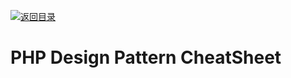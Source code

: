 [![返回目录](https://parg.co/UCb)](https://github.com/wxyyxc1992/Awesome-CheatSheets)

# PHP Design Pattern CheatSheet
